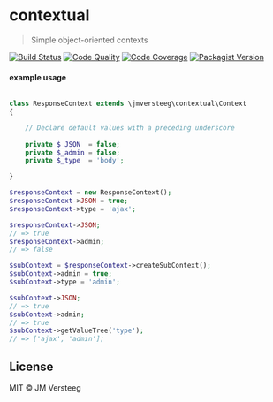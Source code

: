 contextual
==========
 > Simple object-oriented contexts

[![Build Status][travis-image]][travis-url]
[![Code Quality][scrutinizer-g-image]][scrutinizer-g-url]
[![Code Coverage][coveralls-image]][coveralls-url]
[![Packagist Version][packagist-image]][packagist-url]

#### example usage

```php

class ResponseContext extends \jmversteeg\contextual\Context
{

    // Declare default values with a preceding underscore
    
    private $_JSON  = false;
    private $_admin = false;
    private $_type  = 'body';

}

$responseContext = new ResponseContext();
$responseContext->JSON = true;
$responseContext->type = 'ajax';

$responseContext->JSON;
// => true
$responseContext->admin;
// => false

$subContext = $responseContext->createSubContext();
$subContext->admin = true;
$subContext->type = 'admin';

$subContext->JSON;
// => true
$subContext->admin;
// => true
$subContext->getValueTree('type');
// => ['ajax', 'admin'];

```
 
[travis-image]: https://img.shields.io/travis/jmversteeg/contextual.svg?style=flat-square
[travis-url]: https://travis-ci.org/jmversteeg/contextual

[scrutinizer-g-image]: https://img.shields.io/scrutinizer/g/jmversteeg/contextual.svg?style=flat-square
[scrutinizer-g-url]: https://scrutinizer-ci.com/g/jmversteeg/contextual/

[coveralls-image]: https://img.shields.io/coveralls/jmversteeg/contextual.svg?style=flat-square
[coveralls-url]: https://coveralls.io/r/jmversteeg/contextual

[packagist-image]: https://img.shields.io/packagist/v/jmversteeg/contextual.svg?style=flat-square
[packagist-url]: https://packagist.org/packages/jmversteeg/contextual

## License

MIT © JM Versteeg